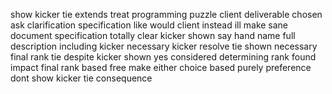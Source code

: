 show kicker tie extends treat programming puzzle client deliverable chosen ask clarification specification like would client instead ill make sane document specification totally clear kicker shown say hand name full description including kicker necessary kicker resolve tie shown necessary final rank tie despite kicker shown yes considered determining rank found impact final rank based free make either choice based purely preference dont show kicker tie consequence